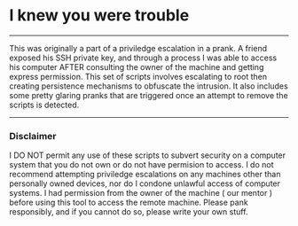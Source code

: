 # I knew you were trouble

---

This was originally a part of a priviledge escalation in a prank. A friend 
exposed his SSH private key, and through a process I was able to access his
computer AFTER consulting the owner of the machine and getting 
express permission. This set of scripts involves escalating to root then
creating persistence mechanisms to obfuscate the intrusion. It also
includes some pretty glaring pranks that are triggered once an attempt
to remove the scripts is detected. 

---

### Disclaimer

I DO NOT permit any use of these scripts to subvert security on a computer system that 
you do not own or do not have permision to access. I do not recommend 
attempting priviledge escalations on any machines other than personally owned devices,
nor do I condone unlawful access of computer systems. I had permission from
the owner of the machine ( our mentor ) before using this tool to access the 
remote machine. Please pank responsibly, and if you cannot do so, please write
your own stuff. 
